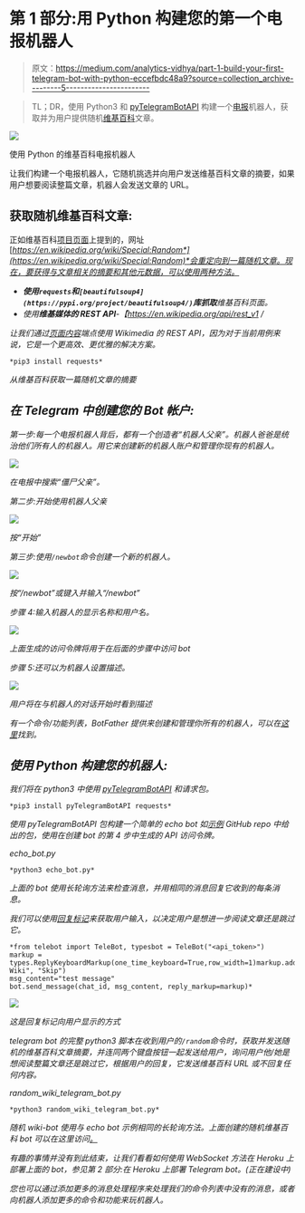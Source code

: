 # 第 1 部分:用 Python 构建您的第一个电报机器人

> 原文：<https://medium.com/analytics-vidhya/part-1-build-your-first-telegram-bot-with-python-eccefbdc48a9?source=collection_archive---------5----------------------->

> TL；DR，使用 Python3 和 [pyTelegramBotAPI](https://github.com/eternnoir/pyTelegramBotAPI) 构建一个[电报](https://telegram.org/)机器人，获取并为用户提供随机[维基百科](https://en.wikipedia.org/wiki/Main_Page)文章。

![](img/b9372046416b319b78a16a7391ca2305.png)

使用 Python 的维基百科电报机器人

让我们构建一个电报机器人，它随机挑选并向用户发送维基百科文章的摘要，如果用户想要阅读整篇文章，机器人会发送文章的 URL。

## 获取随机维基百科文章:

正如维基百科[项目页面](https://en.wikipedia.org/wiki/Wikipedia:Random)上提到的，网址[*https://en.wikipedia.org/wiki/Special:Random*](https://en.wikipedia.org/wiki/Special:Random)*会重定向到一篇随机文章。现在，要获得与文章相关的摘要和其他元数据，可以使用两种方法。*

*   ***使用`requests`和`[beautifulsoup4](https://pypi.org/project/beautifulsoup4/)`库抓取**维基百科页面。*
*   *使用**维基媒体的 REST API**-【https://en.wikipedia.org/api/rest_v1 /*

*让我们通过[页面内容](https://en.wikipedia.org/api/rest_v1/#/Page%20content)端点使用 Wikimedia 的 REST API，因为对于当前用例来说，它是一个更高效、更优雅的解决方案。*

```
*pip3 install requests*
```

*从维基百科获取一篇随机文章的摘要*

## *在 Telegram 中创建您的 Bot 帐户:*

*第一步:每一个电报机器人背后，都有一个创造者“机器人父亲”。机器人爸爸是统治他们所有人的机器人。用它来创建新的机器人账户和管理你现有的机器人。*

*![](img/6344441c47f4d63350e5c89b43df997e.png)*

*在电报中搜索“僵尸父亲”。*

*第二步:开始使用机器人父亲*

*![](img/3dc872203ead08190c01a54e547c6b9d.png)*

*按“开始”*

*第三步:使用`/newbot`命令创建一个新的机器人。*

*![](img/7f36a5f892a06d2636397de06aaaafbd.png)*

*按“/newbot”或键入并输入“/newbot”*

*步骤 4:输入机器人的显示名称和用户名。*

*![](img/5ce73f8cfe7cafd7ba9cd2d4c28d07d4.png)*

*上面生成的访问令牌将用于在后面的步骤中访问 bot*

*步骤 5:还可以为机器人设置描述。*

*![](img/1092cacc5588962c8049846c515fd956.png)*

*用户将在与机器人的对话开始时看到描述*

*有一个命令/功能列表，BotFather 提供来创建和管理你所有的机器人，可以在[这里](https://core.telegram.org/bots#6-botfather)找到。*

## *使用 Python 构建您的机器人:*

*我们将在 python3 中使用 [pyTelegramBotAPI](https://github.com/eternnoir/pyTelegramBotAPI) 和请求包。*

```
*pip3 install pyTelegramBotAPI requests*
```

*使用 pyTelegramBotAPI 包构建一个简单的 echo bot 如[示例](https://github.com/eternnoir/pyTelegramBotAPI/blob/master/examples/echo_bot.py) GitHub repo 中给出的包，使用在创建 bot 的第 4 步中生成的 API 访问令牌。*

*echo_bot.py*

```
*python3 echo_bot.py*
```

*上面的 bot 使用长轮询方法来检查消息，并用相同的消息回复它收到的每条消息。*

*我们可以使用[回复标记](https://github.com/eternnoir/pyTelegramBotAPI#reply-markup)来获取用户输入，以决定用户是想进一步阅读文章还是跳过它。*

```
*from telebot import TeleBot, typesbot = TeleBot("<api_token>")
markup = types.ReplyKeyboardMarkup(one_time_keyboard=True,row_width=1)markup.add("Read-Wiki", "Skip")
msg_content="test message"
bot.send_message(chat_id, msg_content, reply_markup=markup)*
```

*![](img/9351b48d67683a63d48664181bc21804.png)*

*这是回复标记向用户显示的方式*

*telegram bot 的完整 python3 脚本在收到用户的`/random`命令时，获取并发送随机的维基百科文章摘要，并连同两个键盘按钮一起发送给用户，询问用户他/她是想阅读整篇文章还是跳过它，根据用户的回复，它发送维基百科 URL 或不回复任何内容。*

*random_wiki_telegram_bot.py*

```
*python3 random_wiki_telegram_bot.py*
```

*随机 wiki-bot 使用与 echo bot 示例相同的长轮询方法。上面创建的随机维基百科 bot 可以在这里访问[。](https://t.me/random_wiki_article_bot)*

*有趣的事情并没有到此结束，让我们看看如何使用 WebSocket 方法在 Heroku 上部署上面的 bot，参见第 2 部分:在 Heroku 上部署 Telegram bot。(正在建设中)*

*您也可以通过添加更多的消息处理程序来处理我们的命令列表中没有的消息，或者向机器人添加更多的命令和功能来玩机器人。*